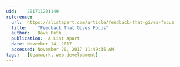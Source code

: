 ```yaml
---
uid:	201711201149
reference:
  url:	https://alistapart.com/article/feedback-that-gives-focus
  title:	"Feedback That Gives Focus"
  author:	Dave Peth
  publication:	A List Apart
  date:	November 14, 2017
  accessed:	November 20, 2017 11:49:35 AM
tags:	[teamwork, web development]
---
```

